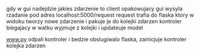 
gdy w gui nadejdzie jakies zdarzenie to client opakowujacy gui wysyla rzadanie pod adres localhost:5000/request
request trafia do flaska ktory w widoku tworzy nowe zdarzenie i pakuje je do kolejki zdarzen
kontroler biegajacy w watku wyjmuje z kolejki i updateuje model

www.py odpali kontroler i bedzie obslugiwalo flaska, zainicjuje kontroler kolejka zdarzen
